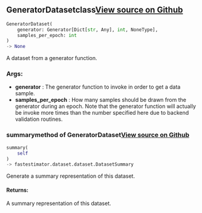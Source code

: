 ## GeneratorDataset<span class="tag">class</span><a class="sourcelink" href=https://github.com/fastestimator/fastestimator/blob/r1.0/fastestimator/dataset/generator_dataset.py/#L23-L79>View source on Github</a>
```python
GeneratorDataset(
	generator: Generator[Dict[str, Any], int, NoneType],
	samples_per_epoch: int
)
-> None
```
A dataset from a generator function.


<h3>Args:</h3>

* **generator** :  The generator function to invoke in order to get a data sample.
* **samples_per_epoch** :  How many samples should be drawn from the generator during an epoch. Note that the generator        function will actually be invoke more times than the number specified here due to backend validation        routines.

### summary<span class="tag">method of GeneratorDataset</span><a class="sourcelink" href=https://github.com/fastestimator/fastestimator/blob/r1.0/fastestimator/dataset/generator_dataset.py/#L66-L79>View source on Github</a>
```python
summary(
	self
)
-> fastestimator.dataset.dataset.DatasetSummary
```
Generate a summary representation of this dataset.

<h4>Returns:</h4>
    A summary representation of this dataset.



